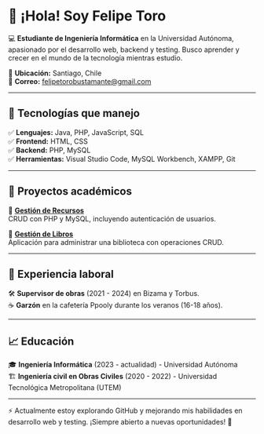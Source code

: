 # 👋 ¡Hola! Soy Felipe Toro  

💻 **Estudiante de Ingeniería Informática** en la Universidad Autónoma, apasionado por el desarrollo web, backend y testing. Busco aprender y crecer en el mundo de la tecnología mientras estudio.  

📍 **Ubicación:** Santiago, Chile  
📧 **Correo:** felipetorobustamante@gmail.com  

---

## 🚀 Tecnologías que manejo  
✅ **Lenguajes:** Java, PHP, JavaScript, SQL  
✅ **Frontend:** HTML, CSS  
✅ **Backend:** PHP, MySQL  
✅ **Herramientas:** Visual Studio Code, MySQL Workbench, XAMPP, Git  

---

## 📂 Proyectos académicos  
🔹 **[Gestión de Recursos]([https://github.com/ToroFelipe17/Gesti-n-de-Recursos])**  
CRUD con PHP y MySQL, incluyendo autenticación de usuarios.  

🔹 **[Gestión de Libros](https://github.com/tuusuario/gestion-libros)**  
Aplicación para administrar una biblioteca con operaciones CRUD.  

---

## 📌 Experiencia laboral  
🛠 **Supervisor de obras** (2021 - 2024) en Bizama y Torbus.  
☕ **Garzón** en la cafetería Ppooly durante los veranos (16-18 años).  

---

## 📈 Educación  
🎓 **Ingeniería Informática** (2023 - actualidad) - Universidad Autónoma  
🏗 **Ingeniería civil en Obras Civiles** (2020 - 2022) - Universidad Tecnológica Metropolitana (UTEM)  

---

⚡ Actualmente estoy explorando GitHub y mejorando mis habilidades en desarrollo web y testing. ¡Siempre abierto a nuevas oportunidades! 🚀  
